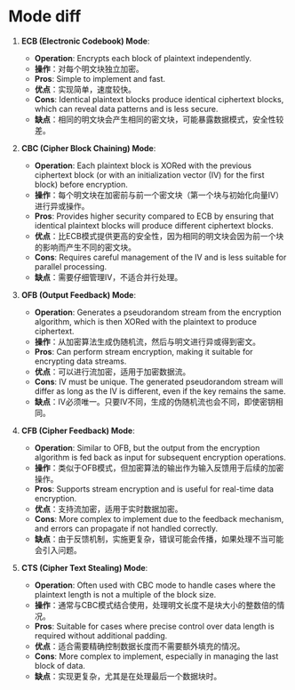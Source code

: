 ﻿# Mode diff

1. **ECB (Electronic Codebook) Mode**:
   - **Operation**: Encrypts each block of plaintext independently.
   - **操作**：对每个明文块独立加密。
   - **Pros**: Simple to implement and fast.
   - **优点**：实现简单，速度较快。
   - **Cons**: Identical plaintext blocks produce identical ciphertext blocks, which can reveal data patterns and is less secure.
   - **缺点**：相同的明文块会产生相同的密文块，可能暴露数据模式，安全性较差。

2. **CBC (Cipher Block Chaining) Mode**:
   - **Operation**: Each plaintext block is XORed with the previous ciphertext block (or with an initialization vector (IV) for the first block) before encryption.
   - **操作**：每个明文块在加密前与前一个密文块（第一个块与初始化向量IV）进行异或操作。
   - **Pros**: Provides higher security compared to ECB by ensuring that identical plaintext blocks will produce different ciphertext blocks.
   - **优点**：比ECB模式提供更高的安全性，因为相同的明文块会因为前一个块的影响而产生不同的密文块。
   - **Cons**: Requires careful management of the IV and is less suitable for parallel processing.
   - **缺点**：需要仔细管理IV，不适合并行处理。

3. **OFB (Output Feedback) Mode**:
   - **Operation**: Generates a pseudorandom stream from the encryption algorithm, which is then XORed with the plaintext to produce ciphertext.
   - **操作**：从加密算法生成伪随机流，然后与明文进行异或得到密文。
   - **Pros**: Can perform stream encryption, making it suitable for encrypting data streams.
   - **优点**：可以进行流加密，适用于加密数据流。
   - **Cons**: IV must be unique. The generated pseudorandom stream will differ as long as the IV is different, even if the key remains the same.
   - **缺点**：IV必须唯一。只要IV不同，生成的伪随机流也会不同，即使密钥相同。

4. **CFB (Cipher Feedback) Mode**:
   - **Operation**: Similar to OFB, but the output from the encryption algorithm is fed back as input for subsequent encryption operations.
   - **操作**：类似于OFB模式，但加密算法的输出作为输入反馈用于后续的加密操作。
   - **Pros**: Supports stream encryption and is useful for real-time data encryption.
   - **优点**：支持流加密，适用于实时数据加密。
   - **Cons**: More complex to implement due to the feedback mechanism, and errors can propagate if not handled correctly.
   - **缺点**：由于反馈机制，实施更复杂，错误可能会传播，如果处理不当可能会引入问题。

5. **CTS (Cipher Text Stealing) Mode**:
   - **Operation**: Often used with CBC mode to handle cases where the plaintext length is not a multiple of the block size.
   - **操作**：通常与CBC模式结合使用，处理明文长度不是块大小的整数倍的情况。
   - **Pros**: Suitable for cases where precise control over data length is required without additional padding.
   - **优点**：适合需要精确控制数据长度而不需要额外填充的情况。
   - **Cons**: More complex to implement, especially in managing the last block of data.
   - **缺点**：实现更复杂，尤其是在处理最后一个数据块时。